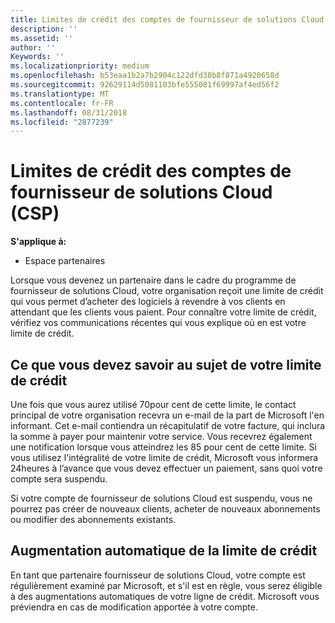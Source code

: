 ```yaml
---
title: Limites de crédit des comptes de fournisseur de solutions Cloud (CSP) | Espace partenaires
description: ''
ms.assetid: ''
author: ''
Keywords: ''
ms.localizationpriority: medium
ms.openlocfilehash: b53eaa1b2a7b2904c122dfd38b8f871a4920658d
ms.sourcegitcommit: 92629114d5081103bfe555081f69997af4ed56f2
ms.translationtype: MT
ms.contentlocale: fr-FR
ms.lasthandoff: 08/31/2018
ms.locfileid: "2877239"
---
```

# <a name="cloud-solution-provider-csp-account-credit-limits"></a>Limites de crédit des comptes de fournisseur de solutions Cloud (CSP)

**S'applique à:**

- Espace partenaires

Lorsque vous devenez un partenaire dans le cadre du programme de fournisseur de solutions Cloud, votre organisation reçoit une limite de crédit qui vous permet d’acheter des logiciels à revendre à vos clients en attendant que les clients vous paient. Pour connaître votre limite de crédit, vérifiez vos communications récentes qui vous explique où en est votre limite de crédit.  

## <a name="what-you-need-to-know-about-your-credit-limit"></a>Ce que vous devez savoir au sujet de votre limite de crédit

Une fois que vous aurez utilisé 70pour cent de cette limite, le contact principal de votre organisation recevra un e-mail de la part de Microsoft l'en informant. Cet e-mail contiendra un récapitulatif de votre facture, qui inclura la somme à payer pour maintenir votre service. Vous recevrez également une notification lorsque vous atteindrez les 85 pour cent de cette limite. Si vous utilisez l'intégralité de votre limite de crédit, Microsoft vous informera 24heures à l’avance que vous devez effectuer un paiement, sans quoi votre compte sera suspendu. 

Si votre compte de fournisseur de solutions Cloud est suspendu, vous ne pourrez pas créer de nouveaux clients, acheter de nouveaux abonnements ou modifier des abonnements existants.

## <a name="automatic-credit-limit-increase"></a>Augmentation automatique de la limite de crédit

En tant que partenaire fournisseur de solutions Cloud, votre compte est régulièrement examiné par Microsoft, et s'il est en règle, vous serez éligible à des augmentations automatiques de votre ligne de crédit. Microsoft vous préviendra en cas de modification apportée à votre compte. 
